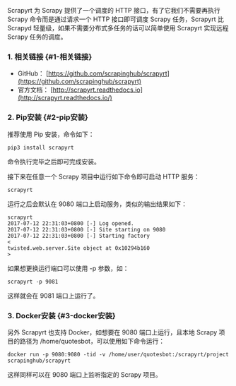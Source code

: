 Scrapyrt 为 Scrapy 提供了一个调度的 HTTP 接口，有了它我们不需要再执行 Scrapy 命令而是通过请求一个 HTTP 接口即可调度 Scrapy 任务，Scrapyrt 比 Scrapyd 轻量级，如果不需要分布式多任务的话可以简单使用 Scrapyrt 实现远程 Scrapy 任务的调度。

### 1. 相关链接 {#1-相关链接}

* GitHub：
  [https://github.com/scrapinghub/scrapyrt](https://github.com/scrapinghub/scrapyrt)
* 官方文档：
  [http://scrapyrt.readthedocs.io](http://scrapyrt.readthedocs.io/)

### 2. Pip安装 {#2-pip安装}

推荐使用 Pip 安装，命令如下：

```
pip3 install scrapyrt

```

命令执行完毕之后即可完成安装。

接下来在任意一个 Scrapy 项目中运行如下命令即可启动 HTTP 服务：

```
scrapyrt

```

运行之后会默认在 9080 端口上启动服务，类似的输出结果如下：

```
scrapyrt
2017-07-12 22:31:03+0800 [-] Log opened.
2017-07-12 22:31:03+0800 [-] Site starting on 9080
2017-07-12 22:31:03+0800 [-] Starting factory 
<
twisted.web.server.Site object at 0x10294b160
>
```

如果想更换运行端口可以使用 -p 参数，如：

```
scrapyrt -p 9081

```

这样就会在 9081 端口上运行了。

### 3. Docker安装 {#3-docker安装}

另外 Scrapyrt 也支持 Docker，如想要在 9080 端口上运行，且本地 Scrapy 项目的路径为 /home/quotesbot，可以使用如下命令运行：

```
docker run -p 9080:9080 -tid -v /home/user/quotesbot:/scrapyrt/project scrapinghub/scrapyrt

```

这样同样可以在 9080 端口上监听指定的 Scrapy 项目。

